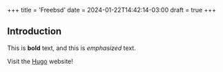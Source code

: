 +++
title = 'Freebsd'
date = 2024-01-22T14:42:14-03:00
draft = true
+++
## Introduction

This is **bold** text, and this is *emphasized* text.

Visit the [Hugo](https://gohugo.io) website!
